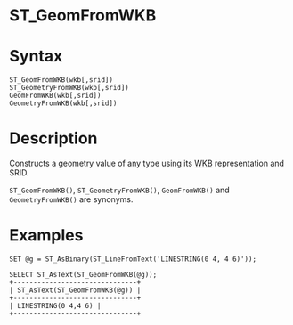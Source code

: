 # ST_GeomFromWKB

#

# Syntax

```
ST_GeomFromWKB(wkb[,srid])
ST_GeometryFromWKB(wkb[,srid])
GeomFromWKB(wkb[,srid])
GeometryFromWKB(wkb[,srid])
```

#

# Description

Constructs a geometry value of any type using its [WKB](well-known-binary-wkb-format.md) representation and SRID.

`ST_GeomFromWKB()`, `ST_GeometryFromWKB()`, `GeomFromWKB()` and `GeometryFromWKB()` are synonyms.

#

# Examples

```
SET @g = ST_AsBinary(ST_LineFromText('LINESTRING(0 4, 4 6)'));

SELECT ST_AsText(ST_GeomFromWKB(@g));
+-------------------------------+
| ST_AsText(ST_GeomFromWKB(@g)) |
+-------------------------------+
| LINESTRING(0 4,4 6) |
+-------------------------------+
```